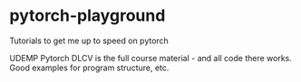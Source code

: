 # pytorch-playground
Tutorials to get me up to speed on pytorch

UDEMP Pytorch DLCV is the full course material - and all code there works. Good examples for program structure, etc.


